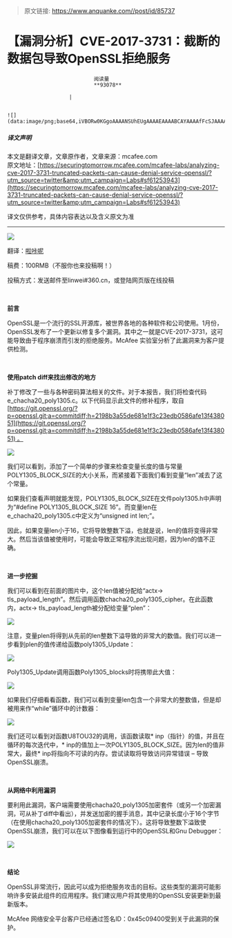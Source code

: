 > 原文链接: https://www.anquanke.com//post/id/85737 


# 【漏洞分析】CVE-2017-3731：截断的数据包导致OpenSSL拒绝服务


                                阅读量   
                                **93078**
                            
                        |
                        
                                                                                                                                    ![](data:image/png;base64,iVBORw0KGgoAAAANSUhEUgAAAAEAAAABCAYAAAAfFcSJAAAAAXNSR0IArs4c6QAAAARnQU1BAACxjwv8YQUAAAAJcEhZcwAADsQAAA7EAZUrDhsAAAANSURBVBhXYzh8+PB/AAffA0nNPuCLAAAAAElFTkSuQmCC)
                                                                                            



##### 译文声明

本文是翻译文章，文章原作者，文章来源：mcafee.com
                                <br>原文地址：[https://securingtomorrow.mcafee.com/mcafee-labs/analyzing-cve-2017-3731-truncated-packets-can-cause-denial-service-openssl/?utm_source=twitter&amp;utm_campaign=Labs#sf61253943](https://securingtomorrow.mcafee.com/mcafee-labs/analyzing-cve-2017-3731-truncated-packets-can-cause-denial-service-openssl/?utm_source=twitter&amp;utm_campaign=Labs#sf61253943)

译文仅供参考，具体内容表达以及含义原文为准

****

[![](https://p4.ssl.qhimg.com/t010c8d648921d36cd7.png)](https://p4.ssl.qhimg.com/t010c8d648921d36cd7.png)

翻译：[啦咔呢](http://bobao.360.cn/member/contribute?uid=79699134)

稿费：100RMB（不服你也来投稿啊！）

投稿方式：发送邮件至linwei#360.cn，或登陆网页版在线投稿

**<br>**

**前言**

OpenSSL是一个流行的SSL开源库，被世界各地的各种软件和公司使用。1月份，OpenSSL发布了一个更新以修复多个漏洞。其中之一就是CVE-2017-3731，这可能导致由于程序崩溃而引发的拒绝服务。McAfee 实验室分析了此漏洞来为客户提供检测。 

<br>

**使用patch diff来找出修改的地方**

补丁修改了一些与各种密码算法相关的文件。对于本报告，我们将检查代码e_chacha20_poly1305.c。以下代码显示此文件的修补程序，取自[https://git.openssl.org/?p=openssl.git;a=commitdiff;h=2198b3a55de681e1f3c23edb0586afe13f438051](https://git.openssl.org/?p=openssl.git;a=commitdiff;h=2198b3a55de681e1f3c23edb0586afe13f438051) 。

[![](https://p1.ssl.qhimg.com/t01b20957936d0ed3fc.png)](https://p1.ssl.qhimg.com/t01b20957936d0ed3fc.png)

我们可以看到，添加了一个简单的步骤来检查变量长度的值与常量POLY1305_BLOCK_SIZE的大小关系，而紧接着下面我们看到变量“len”减去了这个常量。

如果我们查看声明就能发现，POLY1305_BLOCK_SIZE在文件poly1305.h中声明为“#define POLY1305_BLOCK_SIZE 16”。而变量len在e_chacha20_poly1305.c中定义为“unsigned int len;”。

因此，如果变量len小于16，它将导致整数下溢，也就是说，len的值将变得非常大。然后当该值被使用时，可能会导致正常程序流出现问题，因为len的值不正确。

<br>

**进一步挖掘**

我们可以看到在前面的图片中，这个len值被分配给“actx-&gt; tls_payload_length”。然后调用函数chacha20_poly1305_cipher。在此函数内，actx-&gt; tls_payload_length被分配给变量“plen”：

[![](https://p0.ssl.qhimg.com/t01ce9be57609eaf7ed.png)](https://p0.ssl.qhimg.com/t01ce9be57609eaf7ed.png)

注意，变量plen将得到从先前的len整数下溢导致的非常大的数值。我们可以进一步看到plen的值传递给函数poly1305_Update：

[![](https://p0.ssl.qhimg.com/t01fd55a826c819fb7b.png)](https://p0.ssl.qhimg.com/t01fd55a826c819fb7b.png)

Poly1305_Update调用函数Poly1305_blocks时将携带此大值：

[![](https://p1.ssl.qhimg.com/t010444e5437988985f.png)](https://p1.ssl.qhimg.com/t010444e5437988985f.png)

如果我们仔细看看函数，我们可以看到变量len包含一个非常大的整数值，但是却被用来作“while”循环中的计数器：

[![](https://p4.ssl.qhimg.com/t0108a3e82647f83c16.png)](https://p4.ssl.qhimg.com/t0108a3e82647f83c16.png)

我们还可以看到对函数U8TOU32的调用，该函数读取* inp（指针）的值，并且在循环的每次迭代中，* inp的值加上一次POLY1305_BLOCK_SIZE。因为len的值非常大，最终* inp将指向不可读的内存。尝试读取将导致访问异常错误 – 导致OpenSSL崩溃。

<br>

**从网络中利用漏洞**

要利用此漏洞，客户端需要使用chacha20_poly1305加密套件（或另一个加密漏洞，可从补丁diff中看出），并发送加密的握手消息，其中记录长度小于16个字节（在使用chacha20_poly1305加密套件的情况下）。这将导致整数下溢致使OpenSSL崩溃，我们可以在以下图像看到运行中的OpenSSL和Gnu Debugger：

[![](https://p1.ssl.qhimg.com/t01d3ccb03e1cb2dada.png)](https://p1.ssl.qhimg.com/t01d3ccb03e1cb2dada.png)

<br>

**结论**

OpenSSL非常流行，因此可以成为拒绝服务攻击的目标。这些类型的漏洞可能影响许多安装此组件的应用程序。我们建议用户将其使用的OpenSSL安装更新到最新版本。

McAfee 网络安全平台客户已经通过签名ID：0x45c09400受到关于此漏洞的保护。
